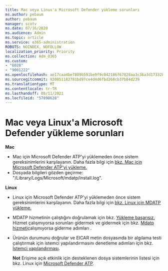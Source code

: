 ```yaml
---
title: Mac veya Linux'a Microsoft Defender yükleme sorunları
ms.author: pebaum
author: pebaum
manager: scotv
ms.date: 07/16/2020
ms.audience: Admin
ms.topic: article
ms.service: o365-administration
ROBOTS: NOINDEX, NOFOLLOW
localization_priority: Priority
ms.collection: Adm_O365
ms.custom:
- "6028"
- "9001222"
ms.openlocfilehash: ae17caa4be7809b591be9f9c042186f67828aa3c36a3d17332806e4d92545dc6
ms.sourcegitcommit: 920051182781bd97ce4d4d6fbd268cb37b84d239
ms.translationtype: MT
ms.contentlocale: tr-TR
ms.lasthandoff: 08/11/2021
ms.locfileid: "57898628"
---
```

# <a name="issues-installing-microsoft-defender-on-mac-or-linux"></a>Mac veya Linux'a Microsoft Defender yükleme sorunları

**Mac**

- Mac için Microsoft Defender ATP'yi yüklemeden önce sistem gereksinimlerini karşılayanın. Daha fazla bilgi için [bkz. Mac için Microsoft Defender ATP'yi yükleme.](https://docs.microsoft.com/windows/security/threat-protection/microsoft-defender-atp/microsoft-defender-atp-mac#how-to-install-microsoft-defender-atp-for-mac)  
- Dosyada bilgileri gözden geçirme: "/Library/Logs/Microsoft/mdatp/install.log".

**Linux**

- Linux için Microsoft Defender ATP'yi yüklemeden önce sistem gereksinimlerini karşılayanın. Daha fazla bilgi için [bkz. Linux için MDATP yükleme.](https://docs.microsoft.com/windows/security/threat-protection/microsoft-defender-atp/microsoft-defender-atp-linux#system-requirements) 
- MDATP hizmetinin çalıştığını doğrulamak için bkz. [Yükleme başarısız.](https://docs.microsoft.com/windows/security/threat-protection/microsoft-defender-atp/linux-support-install#installation-failed)  
    Hizmet çalışmıyorsa sorunları gidermek ve gidermek için bkz. [Mdatp hizmeti](https://docs.microsoft.com/windows/security/threat-protection/microsoft-defender-atp/linux-support-install#steps-to-troubleshoot-if-mdatp-service-isnt-running)çalışmıyorsa giderme adımları .
- Ürünün durumunu doğrular ve EICAR metin dosyasında bir algılama testi çalıştırmak için istemci yapılandırmasını denetleme adımları için bkz. [İstemci yapılandırması](https://docs.microsoft.com/windows/security/threat-protection/microsoft-defender-atp/linux-install-manually#client-configuration).  

    **Not** Erişime açık etkinlik için desteklenen dosya sistemlerinin listesi için bkz. Linux için [Microsoft Defender ATP](https://docs.microsoft.com/windows/security/threat-protection/microsoft-defender-atp/microsoft-defender-atp-linux#system-requirements).